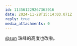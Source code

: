 ```yaml
---
id: 113561229267363916
date: 2024-11-28T15:14:03.071Z
reply: true
media_attachments: 0
---
```


[@sun](https://jiong.us/@sun) 珠峰的高度也改啦。

